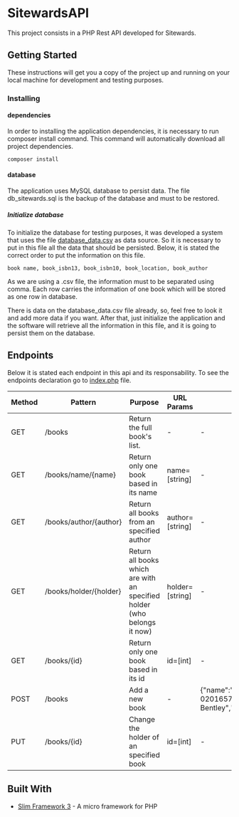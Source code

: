 # SitewardsAPI

This project consists in a PHP Rest API developed for Sitewards.

## Getting Started

These instructions will get you a copy of the project up and running on your local machine for development and testing purposes.

### Installing

#### dependencies
In order to installing the application dependencies, it is necessary to run composer install command. This command will
automatically download all project dependencies.

```
composer install
```

#### database

The application uses MySQL database to persist data. The file db_sitewards.sql is the backup of the database and must to be
restored.

##### Initialize database

To initialize the database for testing purposes, it was developed a system that uses the file [database_data.csv](database_data.csv) as data source.
So it is necessary to put in this file all the data that should be persisted. Below, it is stated the correct order to put
the information on this file.

```
book name, book_isbn13, book_isbn10, book_location, book_author
```

As we are using a .csv file, the information must to be separated using comma. Each row carries the information of one book which
will be stored as one row in database.

There is data on the database_data.csv file already, so, feel free to look it and add more data if you want.
After that, just initialize the application and the software will retrieve all the information in this file, and
it is going to persist them on the database.

## Endpoints

Below it is stated each endpoint in this api and its responsability. To see the endpoints declaration go to [index.php](index.php)
file.

Method | Pattern | Purpose | URL Params | Data Params
-------|---------|---------|------------|-------------
GET | /books | Return the full book's list. | - | -
GET | /books/name/{name} | Return only one book based in its name | name=[string] | -
GET | /books/author/{author} | Return all books from an specified author | author=[string] | -
GET | /books/holder/{holder} | Return all books which are with an specified holder (who belongs it now)  | holder=[string] | -
GET | /books/{id} | Return only one book based in its id  | id=[int] | -
POST | /books | Add a new book  | - | {"name":"Programming Pearls","isbn13":"978-0201657883","isbn10":"0201657880","author":"Jon Bentley","location":"Wellington"}
PUT | /books/{id} | Change the holder of an specified book  | id=[int] | -


## Built With

* [Slim Framework 3](https://www.slimframework.com/) - A micro framework for PHP